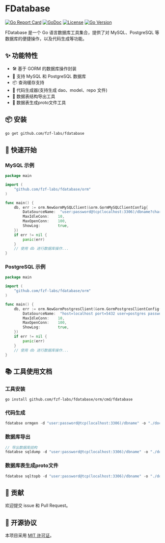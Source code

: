 # FDatabase

[![Go Report Card](https://goreportcard.com/badge/github.com/fzf-labs/fdatabase)](https://goreportcard.com/report/github.com/fzf-labs/fdatabase)
[![GoDoc](https://godoc.org/github.com/fzf-labs/fdatabase?status.svg)](https://godoc.org/github.com/fzf-labs/fdatabase)
[![License](https://img.shields.io/github/license/fzf-labs/fdatabase.svg)](https://github.com/fzf-labs/fdatabase/blob/main/LICENSE)
[![Go Version](https://img.shields.io/github/go-mod/go-version/fzf-labs/fdatabase)](https://github.com/fzf-labs/fdatabase/blob/main/go.mod)

FDatabase 是一个 Go 语言数据库工具集合，提供了对 MySQL、PostgreSQL 等数据库的便捷操作，以及代码生成等功能。

## ✨ 功能特性

- 🛠 基于 GORM 的数据库操作封装
- 🔌 支持 MySQL 和 PostgreSQL 数据库
- 📦 查询缓存支持
- 📁 代码生成器(支持生成 dao、model、repo 文件)
- 📁 数据表结构导出工具
- 📁 数据表生成proto文件工具
## 📦 安装

```bash
go get github.com/fzf-labs/fdatabase
```

## 🚀 快速开始

### MySQL 示例

```go
package main

import (
    "github.com/fzf-labs/fdatabase/orm"
)

func main() {
    db, err := orm.NewGormMySQLClient(&orm.GormMySQLClientConfig{
        DataSourceName:  "user:password@tcp(localhost:3306)/dbname?charset=utf8mb4&parseTime=True&loc=Local",
        MaxIdleConn:    10,
        MaxOpenConn:    100,
        ShowLog:        true,
    })
    if err != nil {
        panic(err)
    }
    // 使用 db 进行数据库操作...
}
```

### PostgreSQL 示例

```go
package main

import (
    "github.com/fzf-labs/fdatabase/orm"
)

func main() {
    db, err := orm.NewGormPostgresClient(&orm.GormPostgresClientConfig{
        DataSourceName:  "host=localhost port=5432 user=postgres password=123456 dbname=test sslmode=disable",
        MaxIdleConn:    10,
        MaxOpenConn:    100,
        ShowLog:        true,
    })
    if err != nil {
        panic(err)
    }
    // 使用 db 进行数据库操作...
}
```

## 📚 工具使用文档
### 工具安装
```
go install github.com/fzf-labs/fdatabase/orm/cmd/fdatabase
```
### 代码生成

```go
fdatabse ormgen -d "user:password@tcp(localhost:3306)/dbname" -o "./doc/gorm"
```

### 数据库导出

```go
// 导出数据库结构
fdatabse sqldump -d "user:password@tcp(localhost:3306)/dbname" -o "./doc/sql"
```

### 数据库表生成proto文件

```go
fdatabse sqltopb -d "user:password@tcp(localhost:3306)/dbname" -o "./doc/pb"
```

## 🤝 贡献

欢迎提交 issue 和 Pull Request。

## 📄 开源协议

本项目采用 [MIT 许可证](LICENSE)。